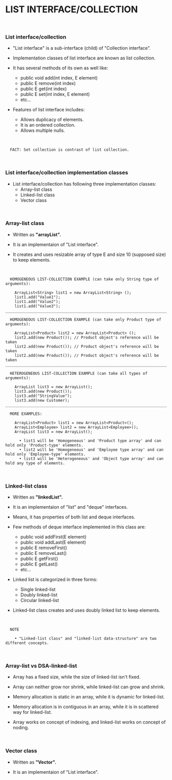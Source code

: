 # **LIST INTERFACE/COLLECTION**

<br>

### **List interface/collection**

+ "List interface" is a sub-interface (child) of "Collection interface".

+ Implementation classes of list interface are known as list collection.

+ It has several methods of its own as well like:
  + public void add(int index, E element)
  + public E remove(int index)
  + public E get(int index)
  + public E set(int index, E element)
  + etc...

+ Features of list interface includes:
  + Allows duplicacy of elements.
  + It is an ordered collection.
  + Allows multiple nulls.

<br>

```
  FACT: Set collection is contrast of list collection.
```

<br>

### **List interface/collection implementation classes**

+ List interface/collection has following three implementation classes:
  + Array-list class
  + Linked-list class
  + Vector class

<br>

### **Array-list class**

+ Written as **"arrayList".**

+ It is an implementaion of "List interface".

+ It creates and uses resizable array of type E and size 10 (supposed size) to keep elements.

<br>

```
  HOMOGENEOUS LIST-COLLECTION EXAMPLE (can take only String type of arguments):

    ArrayList<String> list1 = new ArrayList<String> ();
    list1.add("Value1");
    list1.add("Value2");
    list1.add("Value3");
_______________________________________________________________________________________

  HOMOGENEOUS LIST-COLLECTION EXAMPLE (can take only Product type of arguments):

    ArrayList<Product> list2 = new ArrayList<Product> ();
    list2.add(new Product()); // Product object's reference will be taken
    list2.add(new Product()); // Product object's reference will be taken
    list2.add(new Product()); // Product object's reference will be taken
_______________________________________________________________________________________

  HETEROGENEOUS LIST-COLLECTION EXAMPLE (can take all types of arguments):

    ArrayList list3 = new ArrayList();
    list3.add(new Product());
    list3.add("StringValue");
    list3.add(new Customer);
_______________________________________________________________________________________
  
  MORE EXAMPLES:

    ArrayList<Product> list1 = new ArrayList<Product>();
    ArrayList<Employee> list2 = new ArrayList<Employee>();
    ArrayList list3 = new ArrayList();

      • list1 will be 'Homogeneous' and 'Product type array' and can hold only 'Product-type' elements.
      • list2 will be 'Homogeneous' and 'Employee type array' and can hold only 'Employee-type' elements.
      • list3 will be 'Heterogeneous' and 'Object type array' and can hold any type of elements.
```

<br>

### **Linked-list class**

+ Written as **"linkedList".**

+ It is an implementaion of "list" and "deque" interfaces.

+ Means, it has properties of both list and deque interfaces.

+ Few methods of deque interface implemented in this class are:
  + public void addFirst(E element)
  + public void addLast(E element)
  + public E removeFirst()
  + public E removeLast()
  + public E getFirst()
  + public E getLast()
  + etc...

+ Linked list is categorized in three forms:
  + Single linked-list
  + Doubly linked-list
  + Circular linked-list

+ Linked-list class creates and uses doubly linked list to keep elements.

<br>

```
  NOTE

    • "Linked-list class" and "linked-list data-structure" are two different concepts.
```

<br>

### **Array-list vs DSA-linked-list**

+ Array has a fixed size, while the size of linked-list isn't fixed.

+ Array can neither grow nor shrink, while linked-list can grow and shrink.

+ Memory allocation is static in an array, while it is dynamic for linked-list.

+ Memory allocation is in contiguous in an array, while it is in scattered way for linked-list.

+ Array works on concept of indexing, and linked-list works on concept of noding.

<br>

### **Vector class**

+ Written as **"Vector".**

+ It is an implementaion of "List interface".
